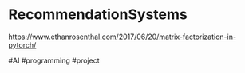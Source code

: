 # RecommendationSystems

https://www.ethanrosenthal.com/2017/06/20/matrix-factorization-in-pytorch/

#AI #programming #project